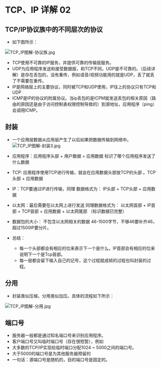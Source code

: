 # TCP、IP 详解 02
## TCP/IP协议族中的不同层次的协议
- 如下图所示：

![TCP_IP图解-协议族.jpg](https://i.loli.net/2020/02/09/fzpIMUAmjrFtY4E.jpg)

- TCP使用不可靠的IP服务，并提供可靠的传输层服务。
- UDP为应用程序发送和接受数据报，和TCP不同，UDP是不可靠的。（后续详解）是存在丢包的，没有重传，例如语音/视频功能用的就是UDP，丢了就丢了不需要在重传。
- IP是网络层上的主要协议，同时被TCP和UDP使用，IP往上的协议只有TCP和UDP
- ICMP是IP的协议的附属协议。当ip丢包的是ICPM就发送丢包的相关原因（路由的原因还是由于访问控制表权限控制导致的）到源地址，应用程序（ping）会调用ICMP。

## 封装
- 一个应用层数据从应用层产生了以后如果把数据传输到网络中。
![TCP_IP图解-封装3.jpg](https://i.loli.net/2020/02/09/FsuWTfKyR8SDO3i.jpg)

- 应用程序：应用程序头部 +  用户数据  = 应用数据 标识了哪个应用程序发送了什么数据
- TCP: 应用程序使用TCP进行传输，就会在应用数据头部放TCP的头部 。TCP头部 + 应用数据
- IP：TCP要通过IP进行传输，同理 数据格式为： IP头部 + TCP头部 +  应用数据
- 以太网：最后需要在以太网上进行发送 同理数据格式为： 以太网首部 + IP首部 + TCP首部 + 应用数据 + 以太网尾部 （标识数据已完整）
- 数据包的大小： 不包含以太网相关的数据 46-1500字节，不够46要补齐46，超过1500IP要分片。
- 总结：
    - 每一个头部都会有相应的位来表示下一个是什么。IP首部会有相应的位来说明下一个是Tcp首部。
    - 每一层都会留下输入自己的记号，这个过程就成帧的过程也叫封装的过程。

## 分用
- 封装类似压缩，分用类似加压。具体的流程如下所示：

![TCP_IP图解-分用.jpg](https://i.loli.net/2020/02/09/wsPXYMHLiC4eAjT.jpg)

## 端口号
- 服务器一般都是通过知名端口号来识别应用程序。
- 客户端口号又叫临时端口号（存在很短暂），例如
- 大多数的TCP/IP实现给临时端口分配1024 ~ 5000之间的端口号。
- 大于5000的端口号是为其他服务器预留的
- 一句话：源端口号是随机的，目的端口号是固定的。





